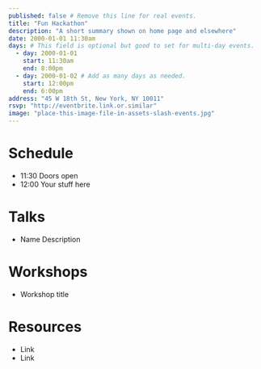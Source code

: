 ```yaml
---
published: false # Remove this line for real events.
title: "Fun Hackathon"
description: "A short summary shown on home page and elsewhere"
date: 2000-01-01 11:30am
days: # This field is optional but good to set for multi-day events.
  - day: 2000-01-01
    start: 11:30am
    end: 8:00pm
  - day: 2000-01-02 # Add as many days as needed.
    start: 12:00pm
    end: 6:00pm 
address: "45 W 18th St, New York, NY 10011"
rsvp: "http://eventbrite.link.or.similar"
image: "place-this-image-file-in-assets-slash-events.jpg"
---
```


# Schedule

- 11:30 Doors open
- 12:00 Your stuff here

# Talks

- Name
  Description

# Workshops

- Workshop title
  

# Resources

- Link
- Link
